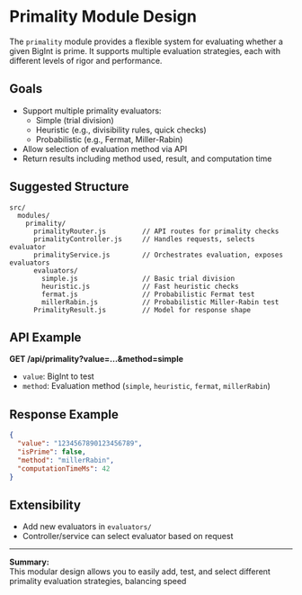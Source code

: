 # Primality Module Design

The `primality` module provides a flexible system for evaluating whether a given BigInt is prime. It supports multiple evaluation strategies, each with different levels of rigor and performance.

## Goals

- Support multiple primality evaluators:
  - Simple (trial division)
  - Heuristic (e.g., divisibility rules, quick checks)
  - Probabilistic (e.g., Fermat, Miller-Rabin)
- Allow selection of evaluation method via API
- Return results including method used, result, and computation time

## Suggested Structure

```
src/
  modules/
    primality/
      primalityRouter.js         // API routes for primality checks
      primalityController.js     // Handles requests, selects evaluator
      primalityService.js        // Orchestrates evaluation, exposes evaluators
      evaluators/
        simple.js                // Basic trial division
        heuristic.js             // Fast heuristic checks
        fermat.js                // Probabilistic Fermat test
        millerRabin.js           // Probabilistic Miller-Rabin test
      PrimalityResult.js         // Model for response shape
```

## API Example

**GET /api/primality?value=...&method=simple**

- `value`: BigInt to test
- `method`: Evaluation method (`simple`, `heuristic`, `fermat`, `millerRabin`)

## Response Example

```json
{
  "value": "1234567890123456789",
  "isPrime": false,
  "method": "millerRabin",
  "computationTimeMs": 42
}
```

## Extensibility

- Add new evaluators in `evaluators/`
- Controller/service can select evaluator based on request

---

**Summary:**  
This modular design allows you to easily add, test, and select different primality evaluation strategies, balancing speed